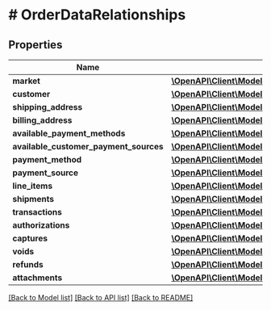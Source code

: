 # # OrderDataRelationships

## Properties

Name | Type | Description | Notes
------------ | ------------- | ------------- | -------------
**market** | [**\OpenAPI\Client\Model\BillingInfoValidationRuleDataRelationshipsMarket**](BillingInfoValidationRuleDataRelationshipsMarket.md) |  | [optional]
**customer** | [**\OpenAPI\Client\Model\CustomerAddressDataRelationshipsCustomer**](CustomerAddressDataRelationshipsCustomer.md) |  | [optional]
**shipping_address** | [**\OpenAPI\Client\Model\OrderDataRelationshipsShippingAddress**](OrderDataRelationshipsShippingAddress.md) |  | [optional]
**billing_address** | [**\OpenAPI\Client\Model\OrderDataRelationshipsBillingAddress**](OrderDataRelationshipsBillingAddress.md) |  | [optional]
**available_payment_methods** | [**\OpenAPI\Client\Model\OrderDataRelationshipsAvailablePaymentMethods**](OrderDataRelationshipsAvailablePaymentMethods.md) |  | [optional]
**available_customer_payment_sources** | [**\OpenAPI\Client\Model\OrderDataRelationshipsAvailableCustomerPaymentSources**](OrderDataRelationshipsAvailableCustomerPaymentSources.md) |  | [optional]
**payment_method** | [**\OpenAPI\Client\Model\AdyenGatewayDataRelationshipsPaymentMethods**](AdyenGatewayDataRelationshipsPaymentMethods.md) |  | [optional]
**payment_source** | [**\OpenAPI\Client\Model\CustomerPaymentSourceDataRelationshipsPaymentSource**](CustomerPaymentSourceDataRelationshipsPaymentSource.md) |  | [optional]
**line_items** | [**\OpenAPI\Client\Model\LineItemOptionDataRelationshipsLineItem**](LineItemOptionDataRelationshipsLineItem.md) |  | [optional]
**shipments** | [**\OpenAPI\Client\Model\OrderDataRelationshipsShipments**](OrderDataRelationshipsShipments.md) |  | [optional]
**transactions** | [**\OpenAPI\Client\Model\OrderDataRelationshipsTransactions**](OrderDataRelationshipsTransactions.md) |  | [optional]
**authorizations** | [**\OpenAPI\Client\Model\OrderDataRelationshipsAuthorizations**](OrderDataRelationshipsAuthorizations.md) |  | [optional]
**captures** | [**\OpenAPI\Client\Model\AuthorizationDataRelationshipsCaptures**](AuthorizationDataRelationshipsCaptures.md) |  | [optional]
**voids** | [**\OpenAPI\Client\Model\AuthorizationDataRelationshipsVoids**](AuthorizationDataRelationshipsVoids.md) |  | [optional]
**refunds** | [**\OpenAPI\Client\Model\CaptureDataRelationshipsRefunds**](CaptureDataRelationshipsRefunds.md) |  | [optional]
**attachments** | [**\OpenAPI\Client\Model\AvalaraAccountDataRelationshipsAttachments**](AvalaraAccountDataRelationshipsAttachments.md) |  | [optional]

[[Back to Model list]](../../README.md#models) [[Back to API list]](../../README.md#endpoints) [[Back to README]](../../README.md)

